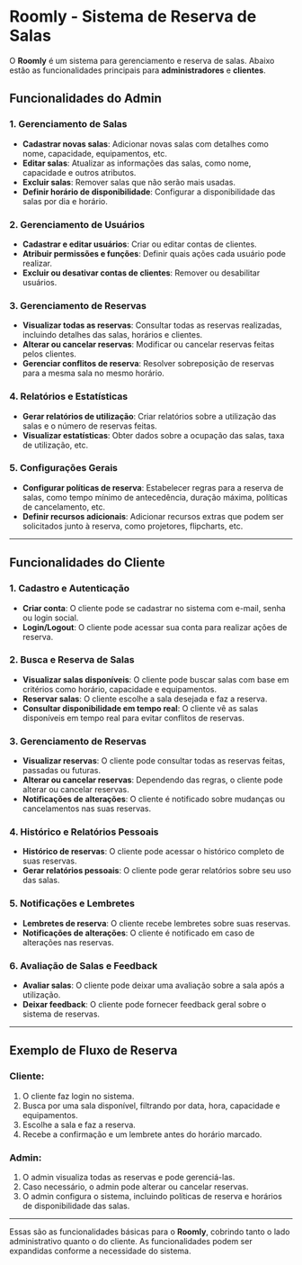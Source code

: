 # Roomly - Sistema de Reserva de Salas

O **Roomly** é um sistema para gerenciamento e reserva de salas. Abaixo estão as funcionalidades principais para **administradores** e **clientes**.

## Funcionalidades do Admin

### 1. Gerenciamento de Salas
- **Cadastrar novas salas**: Adicionar novas salas com detalhes como nome, capacidade, equipamentos, etc.
- **Editar salas**: Atualizar as informações das salas, como nome, capacidade e outros atributos.
- **Excluir salas**: Remover salas que não serão mais usadas.
- **Definir horário de disponibilidade**: Configurar a disponibilidade das salas por dia e horário.

### 2. Gerenciamento de Usuários
- **Cadastrar e editar usuários**: Criar ou editar contas de clientes.
- **Atribuir permissões e funções**: Definir quais ações cada usuário pode realizar.
- **Excluir ou desativar contas de clientes**: Remover ou desabilitar usuários.

### 3. Gerenciamento de Reservas
- **Visualizar todas as reservas**: Consultar todas as reservas realizadas, incluindo detalhes das salas, horários e clientes.
- **Alterar ou cancelar reservas**: Modificar ou cancelar reservas feitas pelos clientes.
- **Gerenciar conflitos de reserva**: Resolver sobreposição de reservas para a mesma sala no mesmo horário.

### 4. Relatórios e Estatísticas
- **Gerar relatórios de utilização**: Criar relatórios sobre a utilização das salas e o número de reservas feitas.
- **Visualizar estatísticas**: Obter dados sobre a ocupação das salas, taxa de utilização, etc.

### 5. Configurações Gerais
- **Configurar políticas de reserva**: Estabelecer regras para a reserva de salas, como tempo mínimo de antecedência, duração máxima, políticas de cancelamento, etc.
- **Definir recursos adicionais**: Adicionar recursos extras que podem ser solicitados junto à reserva, como projetores, flipcharts, etc.

---

## Funcionalidades do Cliente

### 1. Cadastro e Autenticação
- **Criar conta**: O cliente pode se cadastrar no sistema com e-mail, senha ou login social.
- **Login/Logout**: O cliente pode acessar sua conta para realizar ações de reserva.
  
### 2. Busca e Reserva de Salas
- **Visualizar salas disponíveis**: O cliente pode buscar salas com base em critérios como horário, capacidade e equipamentos.
- **Reservar salas**: O cliente escolhe a sala desejada e faz a reserva.
- **Consultar disponibilidade em tempo real**: O cliente vê as salas disponíveis em tempo real para evitar conflitos de reservas.

### 3. Gerenciamento de Reservas
- **Visualizar reservas**: O cliente pode consultar todas as reservas feitas, passadas ou futuras.
- **Alterar ou cancelar reservas**: Dependendo das regras, o cliente pode alterar ou cancelar reservas.
- **Notificações de alterações**: O cliente é notificado sobre mudanças ou cancelamentos nas suas reservas.

### 4. Histórico e Relatórios Pessoais
- **Histórico de reservas**: O cliente pode acessar o histórico completo de suas reservas.
- **Gerar relatórios pessoais**: O cliente pode gerar relatórios sobre seu uso das salas.

### 5. Notificações e Lembretes
- **Lembretes de reserva**: O cliente recebe lembretes sobre suas reservas.
- **Notificações de alterações**: O cliente é notificado em caso de alterações nas reservas.

### 6. Avaliação de Salas e Feedback
- **Avaliar salas**: O cliente pode deixar uma avaliação sobre a sala após a utilização.
- **Deixar feedback**: O cliente pode fornecer feedback geral sobre o sistema de reservas.

---

## Exemplo de Fluxo de Reserva

### Cliente:
1. O cliente faz login no sistema.
2. Busca por uma sala disponível, filtrando por data, hora, capacidade e equipamentos.
3. Escolhe a sala e faz a reserva.
4. Recebe a confirmação e um lembrete antes do horário marcado.

### Admin:
1. O admin visualiza todas as reservas e pode gerenciá-las.
2. Caso necessário, o admin pode alterar ou cancelar reservas.
3. O admin configura o sistema, incluindo políticas de reserva e horários de disponibilidade das salas.

---

Essas são as funcionalidades básicas para o **Roomly**, cobrindo tanto o lado administrativo quanto o do cliente. As funcionalidades podem ser expandidas conforme a necessidade do sistema.
